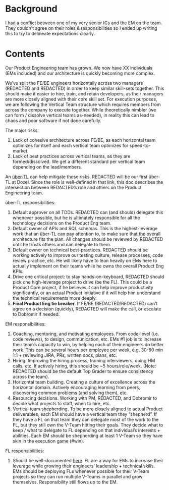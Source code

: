 # Background
I had a conflict between one of my very senior ICs and the EM on the team. They couldn't agree on their roles & responsibilities so I ended up writing this to try to delineate expectations clearly.

# Contents

Our Product Engineering team has grown. We now have XX individuals (EMs included) and our architecture is quickly becoming more complex.

We’ve split the FE/BE engineers horizontally across two managers (REDACTED and REDACTED) in order to keep similar skill-sets together. This should make it easier to hire, train, and retain developers, as their managers are more closely aligned with their core skill set. For execution purposes, we are following the Vertical Team structure which requires members from across the company to execute together. While theoretically nimbler (we can form / dissolve vertical teams as-needed), in reality this can lead to chaos and poor software if not done carefully.

The major risks:



1. Lack of cohesive architecture across FE/BE, as each horizontal team optimizes for itself and each vertical team optimizes for speed-to-market.
2. Lack of best practices across vertical teams, as they are formed/dissolved. We get a different standard per vertical team depending on the lead/members.

An [über-TL](https://github.com/dobromirmontauk/engineering-scorecards/blob/master/uber_tl_scorecard.md) can help mitigate those risks. REDACTED will be our first über-TL at Doxel. Since the role is well-defined in that link, this doc describes the intersection between REDACTED’s role and others on the Product Engineering team.

über-TL responsibilities:



1. Default approver on all TDDs. REDACTED can (and should) delegate this whenever possible, but he is ultimately responsible for all the technology decisions on the Product Eng team.
2. Default owner of APIs and SQL schemas. This is the highest-leverage work that an über-TL can pay attention to, to make sure that the overall architecture fits the plan. All changes should be reviewed by REDACTED until he trusts others and can delegate to them.
3. Default owner on technical best-practices. REDACTED should be working actively to improve our testing culture, release processes, code review practice, etc. He will likely have to lean heavily on EMs here to actually implement on their teams while he owns the overall Product Eng KPIs.
4. Drive one critical project: to stay hands-on-keyboard, REDACTED should pick one high-leverage project to drive (be the FL). This could be a Product Core project, if he believes it can help improve productivity significantly, or an actual Product initiative if it will help him understand the technical requirements more deeply.
5. **Final Product Eng tie breaker**. If FE/BE (REDACTED/REDACTED) can’t agree on a decision (quickly), REDACTED will make the call, or escalate to Dobromir if needed. 

EM responsibilities:



1. Coaching, mentoring, and motivating employees. From code-level (i.e. code reviews), to design, communication, etc. EMs #1 job is to increase their team’s capacity to win, by helping each of their engineers do better work. This can be several hours per employee per week, e.g. 30-60 min 1:1 + reviewing JIRA, PRs, written docs, plans, etc.
2. Hiring. Improving the hiring process, training interviewers, doing HM calls, etc. If actively hiring, this should be ~5 hours/role/week. (Note: REDACTED should be the default Top Grader to ensure consistency across the team). 
3. Horizontal team building. Creating a culture of excellence across the horizontal domain. Actively encouraging learning from peers, discovering common problems (and solving them), etc.
4. Resourcing decisions. Working with PM, REDACTED, and Dobromir to decide what projects to staff, when to hire, etc. 
5. Vertical team shepherding. To be more closely aligned to actual Product deliverables, each EM should have a vertical team they “shepherd”. If they have a FL on that team they can delegate most of the work to the FL, but they still own the V-Team hitting their goals. They decide what to keep / what to delegate to FL depending on that individual’s interests + abilities. Each EM should be shepherding at least 1 V-Team so they have skin in the execution game (#win).

FL responsibilities:



1. Should be well-documented [here](https://github.com/dobromirmontauk/engineering-scorecards/blob/master/fl_scorecard.md). FL are a way for EMs to increase their leverage while growing their engineers’ leadership + technical skills. EMs should be deploying FLs whenever possible for their V-Team projects so they can run multiple V-Teams in parallel and grow themselves. Responsibility still flows up to the EM. 